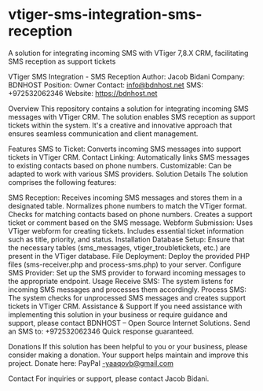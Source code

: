 # vtiger-sms-integration-sms-reception
A solution for integrating incoming SMS with VTiger 7,8.X  CRM, facilitating SMS reception as support tickets

VTiger SMS Integration - SMS Reception
Author: Jacob Bidani
Company: BDNHOST
Position: Owner
Contact: info@bdnhost.net
SMS: +972532062346
Website: https://bdnhost.net

Overview
This repository contains a solution for integrating incoming SMS messages with VTiger CRM. The solution enables SMS reception as support tickets within the system. It's a creative and innovative approach that ensures seamless communication and client management.

Features
SMS to Ticket: Converts incoming SMS messages into support tickets in VTiger CRM.
Contact Linking: Automatically links SMS messages to existing contacts based on phone numbers.
Customizable: Can be adapted to work with various SMS providers.
Solution Details
The solution comprises the following features:

SMS Reception:
Receives incoming SMS messages and stores them in a designated table.
Normalizes phone numbers to match the VTiger format.
Checks for matching contacts based on phone numbers.
Creates a support ticket or comment based on the SMS message.
Webform Submission:
Uses VTiger webform for creating tickets.
Includes essential ticket information such as title, priority, and status.
Installation
Database Setup:
Ensure that the necessary tables (sms_messages, vtiger_troubletickets, etc.) are present in the VTiger database.
File Deployment:
Deploy the provided PHP files (sms-receiver.php and process-sms.php) to your server.
Configure SMS Provider:
Set up the SMS provider to forward incoming messages to the appropriate endpoint.
Usage
Receive SMS:
The system listens for incoming SMS messages and processes them accordingly.
Process SMS:
The system checks for unprocessed SMS messages and creates support tickets in VTiger CRM.
Assistance & Support
If you need assistance with implementing this solution in your business or require guidance and support, please contact BDNHOST – Open Source Internet Solutions.
Send an SMS to: +972532062346
Quick response guaranteed.

Donations
If this solution has been helpful to you or your business, please consider making a donation. Your support helps maintain and improve this project.
Donate here: PayPal -yaaqovb@gmail.com

Contact
For inquiries or support, please contact Jacob Bidani.
